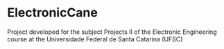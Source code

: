 # ElectronicCane

Project developed for the subject Projects II of the Electronic Engineering course at the Universidade Federal de Santa Catarina (UFSC)
